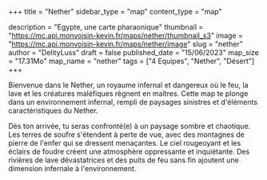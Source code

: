 +++
title = "Nether"
sidebar_type = "map"
content_type = "map"

description = "Egypte, une carte pharaonique"
thumbnail = "https://mc.api.monvoisin-kevin.fr/maps/nether/thumbnail_s3"
image = "https://mc.api.monvoisin-kevin.fr/maps/nether/image"
slug = "nether"
author = "DelityLuss"
draft = false
published_date = "15/06/2023"
map_size = "17.31Mo"
map_name = "nether"
tags = ["4 Equipes", "Nether", "Désert"]
+++


Bienvenue dans le Nether, un royaume infernal et dangereux où le feu, la lave et les créatures maléfiques règnent en maîtres. Cette map te plonge dans un environnement infernal, rempli de paysages sinistres et d'éléments caractéristiques du Nether.

Dès ton arrivée, tu seras confronté(e) à un paysage sombre et chaotique. Les terres de soufre s'étendent à perte de vue, avec des montagnes de pierre de l'enfer qui se dressent menaçantes. Le ciel rougeoyant et les éclairs de foudre créent une atmosphère oppressante et inquiétante. Des rivières de lave dévastatrices et des puits de feu sans fin ajoutent une dimension infernale à l'environnement.